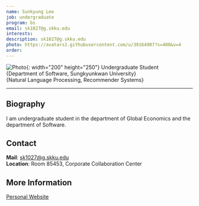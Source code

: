 ```yaml
---
name: Sunkyung Lee
job: undergraduate
program: bs
email: sk1027@g.skku.edu
interests:
description: sk1027@g.skku.edu
photo: https://avatars2.githubusercontent.com/u/39164907?s=400&v=4
order:
---
```


<!-- Post name should be this form: name.md
        For example, Gildong Hong.md -->

<!-- Fill the contents where --Fill-- exists -->
<!-- The example is in '_authors/Jongwuk Lee.md' or '_authors/Jiwoo Kim.md'>

<!-- For 'name' front matter, follow this format: Gildong Hong -->
<!-- For 'job' front matter, choose the one of these: professor / graduate / undergraduate / alumni -->
<!-- For 'description' front matter, write down your email address and areas of interests.
        Email address is nessecary for graduate students.
        Follow this format: example@skku.edu / Computer Science -->

![Photo](https://avatars2.githubusercontent.com/u/39164907?s=400&v=4){: width="200" height="250"}
Undergraduate Student<br />
{Department of Software, Sungkyunkwan University}<br />
{Natural Language Processing, Recommender Systems}

<!-- If you have a photo, then write that url in (). Photo can be anything with 200x200 size. -->
<!-- Fill the position, institution/department, interests
        For example, Graduate Student<br>Department of Software, Sungkyunkwan University<br>Recommender Systems, Natural Language Processing, Neuroimaging Analysis and Understanding -->

<hr>

## Biography
I am undergraduate student in the department of Global Economics and the department of Software.

## Contact
**Mail**: sk1027@g.skku.edu
<br>
**Location**: Room 85453, Corporate Collaboration Center

## More Information
[Personal Website](https://github.com/skleee)

<!-- If you have some personal websites, then write the url here. -->
<!-- If you don't have them, then remove a line '[Persoal Website](--Fill--)' -->
